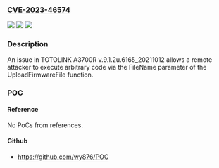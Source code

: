 ### [CVE-2023-46574](https://cve.mitre.org/cgi-bin/cvename.cgi?name=CVE-2023-46574)
![](https://img.shields.io/static/v1?label=Product&message=n%2Fa&color=blue)
![](https://img.shields.io/static/v1?label=Version&message=n%2Fa&color=blue)
![](https://img.shields.io/static/v1?label=Vulnerability&message=n%2Fa&color=brighgreen)

### Description

An issue in TOTOLINK A3700R v.9.1.2u.6165_20211012 allows a remote attacker to execute arbitrary code via the FileName parameter of the UploadFirmwareFile function.

### POC

#### Reference
No PoCs from references.

#### Github
- https://github.com/wy876/POC

